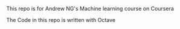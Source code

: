 This repo is for Andrew NG's Machine learning course on Coursera

The Code in this repo is written with Octave
